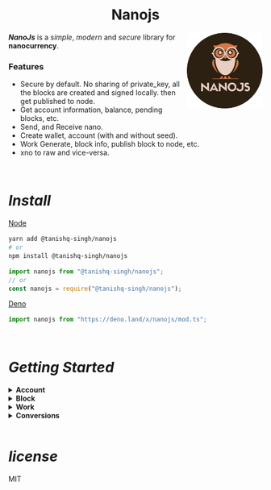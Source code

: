<h1 align="center">
    <b>Nanojs</b>
</h1>

<img align="right" src="./assets/nanojs-round.png" height="150px">

_**NanoJs**_ is a _simple_, _modern_ and _secure_ library for **nanocurrency**.

### Features

- Secure by default. No sharing of private_key, all the blocks are created and
  signed locally. then get published to node.
- Get account information, balance, pending blocks, etc.
- Send, and Receive nano.
- Create wallet, account (with and without seed).
- Work Generate, block info, publish block to node, etc.
- xno to raw and vice-versa.

<br />

# _**Install**_

[Node](https://nodejs.org)

```sh
yarn add @tanishq-singh/nanojs
# or
npm install @tanishq-singh/nanojs
```

```ts
import nanojs from "@tanishq-singh/nanojs";
// or
const nanojs = require("@tanishq-singh/nanojs");
```

[Deno](https://deno.land)

```ts
import nanojs from "https://deno.land/x/nanojs/mod.ts";
```

<br />

# _**Getting Started**_

<details>
<summary><b>Account</b></summary>

1. ### _Account Information_
    ```ts
    const nano_address = "nano_1cp73fb93gkunh1yujbz3ecap46cmfsm5ozx3iqho7mu9jsx7p36hp5g39bn";
    const info = await nanojs.get_account_info(nano_address);

    if ("error" in info) console.log(info.error); // error reason
    else console.log(info); // account info
    ```

    ```bash
    {
        "frontier": "3611793EF73D629181ECE0F99BADDF1A02E85523D2CC8EE2C6637481080857D2",
        "open_block": "160816E90ECAB9726FC7A0208165EC5BAC5C00093DEC8C8F1D537FE7B1C11052",
        "representative_block": "3611793EF73D629181ECE0F99BADDF1A02E85523D2CC8EE2C6637481080857D2",
        "balance": "3850130000000000000000000000",
        "modified_timestamp": "1675659938",
        "block_count": "55",
        "account_version": "2",
        "confirmation_height": "55",
        "confirmation_height_frontier": "3611793EF73D629181ECE0F99BADDF1A02E85523D2CC8EE2C6637481080857D2",
    }
    ```

<br />

2. ### _Account Balance_
    ```ts
    const nano_address = "nano_1cp73fb93gkunh1yujbz3ecap46cmfsm5ozx3iqho7mu9jsx7p36hp5g39bn";
    const account_balance = await nanojs.get_account_balance(nano_address);

    console.log(account_balance);
    ```

    ```bash
    {
        "balance": "325586539664609129644855132177",
        "pending": "2309372510769300000000000000000000",
        "receivable": "2309372510769300000000000000000000"
    }
    ```

<br />

3. ### _Account Pending Blocks_
    ```ts
    const nano_address = "nano_1111111111111111111111111111111111111111111111111117353trpda";
    const pending_blocks = await nanojs.get_pending_blocks(nano_address);

    console.log(pending_blocks);
    ```

    ```bash
    {
        "blocks": [
            "0EF695810BEC8B4AE3DC217DA495885A42956456A4B168C0B788ADB17A5ED7F4",
            "142A538F36833D1CC78B94E11C766F75818F8B940771335C6C1B8AB880C5BB1D",
            "1AAE335A94C5DA1E4E1D0B45C3B100CCA241CC5BC557E24BB367C779D55E3A0C",
            "1F04048431842B8875CD0040B9F2B2AAC2E8B88A0256D11E7AE6769F4DF2B61A",
            "20D5D6EA5CA355B11A0E3C11A74FBB4E91D126F4B3FD97232945D451A621E6F7"
        ],
    }
    ```

<br />

4. ### _Receive Pending Blocks_
    ```ts
    const account_private_key = "40C146373BF03EF2D62E067D38A5E6BDE2B511B5C90A99C62B6F7C3D321DDEAC";
    const pending_block_hash = "20D5D6EA5CA355B11A0E3C11A74FBB4E91D126F4B3FD97232945D451A621E6F7";
    const { error, hash } = receive_pending_block(
        account_private_key,
        pending_block_hash,
        RPC_Node_URL.NANOS,
    );

    console.log({ error, hash });
    ```

    ```bash
    {
        error: undefined,
        hash: "142A538F36833D1CC78B94E11C766F75818F8B940771335C6C1B8AB880C5BB1D"
    }
    ```

<br />

</details>

<details>
<summary><b>Block</b></summary>

1. ### _Block Information_
    ```ts
    const hash =
        "87434F8041869A01C8F6F263B87972D7BA443A72E0A97D7A3FD0CCC2358FD6F9";
    const info = await nanojs.get_block_info(hash);

    console.log(info);
    ```

    ```bash
    {
        "block_account": "nano_1ipx847tk8o46pwxt5qjdbncjqcbwcc1rrmqnkztrfjy5k7z4imsrata9est",
        "amount": "30000000000000000000000000000000000",
        "balance": "5606157000000000000000000000000000000",
        "height": "58",
        "local_timestamp": "0",
        "successor": "8D3AB98B301224253750D448B4BD997132400CEDD0A8432F775724F2D9821C72",
        "confirmed": "true",
        "contents": {
            "type": "state",
            "account": "nano_1ipx847tk8o46pwxt5qjdbncjqcbwcc1rrmqnkztrfjy5k7z4imsrata9est",
            "previous": "CE898C131AAEE25E05362F247760F8A3ACF34A9796A5AE0D9204E86B0637965E",
            "representative": "nano_1stofnrxuz3cai7ze75o174bpm7scwj9jn3nxsn8ntzg784jf1gzn1jjdkou",
            "balance": "5606157000000000000000000000000000000",
            "link": "5D1AA8A45F8736519D707FCB375976A7F9AF795091021D7E9C7548D6F45DD8D5",
            "link_as_account": "nano_1qato4k7z3spc8gq1zyd8xeqfbzsoxwo36a45ozbrxcatut7up8ohyardu1z",
            "signature": "82D41BC16F313E4B2243D14DFFA2FB04679C540C2095FEE7EAE0F2F26880AD56DD48D87A7CC5DD760C5B2D76EE2C205506AA557BF00B60D8DEE312EC7343A501",
            "work": "8a142e07a10996d5"
        },
        "subtype": "send",
    }
    ```

<br />

2. ### _Publish Block_
    ```ts
    import nanocurrency from "nanocurrency";

    const block_data = {}; // block data
    const account_private_key = "my-account-private-key";

    const { block } = nanocurrency.createBlock(account_private_key, block_data);
    const publish_block = await nanojs.publish_block(block);

    console.log(publish_block);
    ```

    ```bash
    {
        "hash": "87434F8041869A01C8F6F263B87972D7BA443A72E0A97D7A3FD0CCC2358FD6F9"
    }
    ```

<br />

</details>

<details>
<summary><b>Work</b></summary>

1. ### _Work Generate_
    ```ts
    const hash =
        "87434F8041869A01C8F6F263B87972D7BA443A72E0A97D7A3FD0CCC2358FD6F9";
    const work = await nanojs.work_generate(hash);

    console.log(work);
    ```

    ```bash
    {
        "difficulty": string,
        "multiplier": string,
        "work": string,
        "hash": string,
        "error": undefined
    }
    ```

<br />

</details>

<details>
<summary><b>Conversions</b></summary>

1. ### _XNO to RAW_
    ```ts
    const xno = "1.21";
    const raw = nanojs.xno_to_raw(xno);

    console.log(raw);
    ```

    ```bash
    "1210000000000000000000000000000"
    ```

    2. ### _RAW to XNO_
    ```ts
    const raw = "1.21";
    const xno = nanojs.raw_to_xno(raw);

    console.log(xno);
    ```

    ```bash
    "1.5023"
    ```

</details>

<br />

# _**license**_

MIT
